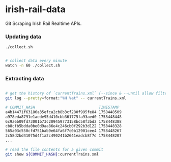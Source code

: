 # irish-rail-data

Git Scraping Irish Rail Realtime APIs.

### Updating data

```bash
./collect.sh


# collect data every minute
watch -n 60 ./collect.sh
```

### Extracting data

```bash

# get the history of `currentTrains.xml` (--since & --until allow filtering by date)
git log --pretty=format:"%H %at" -- currentTrains.xml

# COMMIT_HASH                            TIMESTAMP
a4b14471f63186a35efca2cb8b3cf280f995fe84 1758448509
a978eda8791e1aede95d410cbb361775fa93aed0 1758448448
6c9a6b09fd73001b73c209459773158bc58f3bd2 1758448388
cb8cfb5bdda0be0d9aa86e4c246cb0f292b3d122 1758448328
565a03c550cfd751bab9e64fa6f7c0b12901cee4 1758448267
2c58d2bd41075d4f1a2c490241b2641eadcb8f7d 1758448207
...

# read the file contents for a given commit
git show ${COMMIT_HASH}:currentTrains.xml
```
